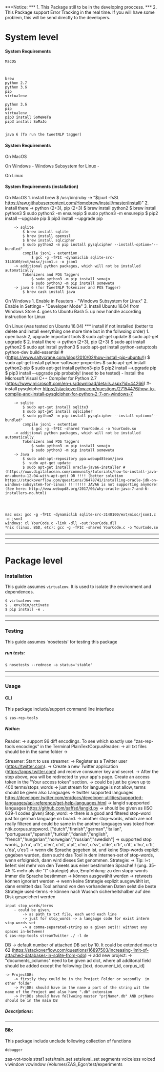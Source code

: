 ***Notice: 
*** 1. This Package still to be in the developing proccess.
*** 2. This Package support Error Tracking in the real time. If you will have some problem, this will be send directly to the developers. 

# System level

#### System Requirements
    MacOS

    

    brew
    python 2.7
    python 3.6
    pip
    virtualenv 

    python 3.6
    pip
    virtualenv
    pip3 install SoMeWeTa
    pip3 install SoMaJo 


    java 6 (To run the tweetNLP tagger)




#### System Requirements 

On MacOS


On Windows
    - Windows Subsystem for Linux
    - 


On Linux




#### System Requirements  (installation)


On MacOS
    1. install brew
        $ /usr/bin/ruby -e "$(curl -fsSL https://raw.githubusercontent.com/Homebrew/install/master/install)"
    2. install there 
        -> python (2+3), pip (2+3)
            $ brew install python2
            $ brew install python3
            $ sudo python2 -m ensurepip
            $ sudo python3 -m ensurepip
            $ pip2 install --upgrade pip
            $ pip3 install --upgrade pip


        -> sqlite
            $ brew install sqlite
            $ brew install openssl
            $ brew install sqlcipher
            $ sudo python2 -m pip install pysqlcipher --install-option="--bundled"
            compile json1 - extention 
                $ gcc -g -fPIC -dynamiclib sqlite-src-3140100/ext/misc/json1.c -o json1
        -> additional python packages, which will not be installed automatically
            Tokenizers and POS Taggers 
                $ sudo python3 -m pip install somajo
                $ sudo python3 -m pip install someweta
        -> java 6 (for TweetNLP Tokenizer and POS Tagger)
            $ brew cask install java




On Windows
    1. Enable in Feauters - "Windows Subsystem for Linux"
    2. Enable in Settings - "Developer Mode"
    3. Install Ubuntu 16.04 from Windows Store
    4. goes to Ubuntu Bash 
    5. up now handle according instruction for Linux



On Linux (was tested on Ubuntu 16.04)
*** install if not installed (better to delete and install everything one more time but in the follwoing order)
    1. open bash 
    2, upgrade important tools
        $ sudo apt-get update
        $ sudo apt-get upgrade
        $ 
    2. install there 
        -> python (2+3), pip (2+3)
            $ sudo apt install python2
            $ sudo apt install python3
            $ sudo apt-get install python-setuptools python-dev build-essential #((https://www.saltycrane.com/blog/2010/02/how-install-pip-ubuntu/))
            $ sudo apt-get install python-software-properties
            $ sudo apt-get install python2-pip
            $ sudo apt-get install python3-pip
            $ pip2 install --upgrade pip
            $ pip3 install --upgrade pip
            probably! (need to be tested)
                - Install the Microsoft Visual C++ Compiler for Python 2.7 (https://www.microsoft.com/en-us/download/details.aspx?id=44266)
                #- install pysqlcipher https://stackoverflow.com/questions/27154476/how-to-compile-and-install-pysqlcipher-for-python-2-7-on-windows-7

        -> sqlite
            $ sudo apt-get install sqlite3
            $ sudo apt-get install sqlcipher
            $ sudo python2 -m pip install pysqlcipher --install-option="--bundled"
            compile json1 - extention 
                $ gcc -g -fPIC -shared YourCode.c -o YourCode.so
        -> additional python packages, which will not be installed automatically
            Tokenizers and POS Taggers 
                $ sudo python3 -m pip install somajo
                $ sudo python3 -m pip install someweta
        -> Java
            $ sudo add-apt-repository ppa:webupd8team/java
            $  sudo apt-get update
            $ sudo apt-get install oracle-java6-installer # (https://www.digitalocean.com/community/tutorials/how-to-install-java-on-ubuntu-12-04-with-apt-get) OR !!!! (better solution https://stackoverflow.com/questions/36478741/installing-oracle-jdk-on-windows-subsystem-for-linux) !!!!!!!! JAVA6 is not supporting anymore! (See here: http://www.webupd8.org/2017/06/why-oracle-java-7-and-6-installers-no.html)

     


    mac osx: gcc -g -fPIC -dynamiclib sqlite-src-3140100/ext/misc/json1.c -o json1
    windows: cl YourCode.c -link -dll -out:YourCode.dll
    *nix (linux, BSD, etc): gcc -g -fPIC -shared YourCode.c -o YourCode.so











---
---
---




# Package level

### Installation 

This guide assumes `virtualenv`. It is used to isolate the environment and dependences.

    $ virtualenv env 
    $ . env/bin/activate
    $ pip install -e .
---
---





### Testing
This guide assumes 'nosetests' for testing this package 

##### run tests: 

    $ nosetests --rednose -a status='stable'
    
<!-- ##### Errors

Those 2 types of errors are allowed during the testing process (Overall there is 3 errors):

1. "ImportError: C extension: hashtable not built. If you want to import pandas from the source directory, you may need to run 'python setup.py build_ext --inplace --force' to build the C extensions first."
2. "\__name__ must be set to a string object" -->

---
---
<!-- 

### Additional Data 
##### Test Corpora 
This package contains 3 tests corpora. You will find them here:

    'twotxt_corpus_tools/twotxt_corpus_tools/test_corpora' 
--- -->

### __Usage__
#### __CLI__
This package include/support command line interface 

    $ zas-rep-tools
<!--     **if you want to give current path
    $ (pwd; echo segments; echo vot; echo votvoiced;) | xargs zas-vot-tools
    $ zas-vot-tools . segments vot votvoiced
    --> 
<!-- Following tools can be used with 'corpus-tools':

    annotate
    mkcorp
    tfidf -->


##### __Notice:__   

Reader:
    -> support 96 diff encodings. To see which exactly use "zas-rep-tools encodings" in the Terminal
    PlainTextCorpusReader:
        -> all txt files should be in the same folder
        -> 

Streamer:
    Start to use streamer:
    -> Register as a Twitter user (https://twitter.com).
    -> Create a new Twitter application (https://apps.twitter.com) and receive consumer key and secret.
    -> After the step above, you will be redirected to your app's page. Create an access token in the "Your access token" section.
    -> could be just be given up to 400 terms/stops_words
    -> just stream for language is not allow, terms should be given also 
    Languages
        -> twitter supported languages
            https://developer.twitter.com/en/docs/developer-utilities/supported-languages/api-reference/get-help-languages.html
        -> langid suppported languages
            https://github.com/saffsd/langid.py
        -> should be given as (ISO 639-1 codes given) 
    Stop_word:
        -> there is a good and filtered stop-word just for german language on board. 
        -> another stop-words, which are not really filtered and could be same in the another languages was toked from nltk.corpus.stopword. ["dutch","finnish","german","italian", "portuguese","spanish","turkish","danish","english", "french","hungarian","norwegian","russian","swedish"]
        -> supported stop words_ [u'ru', u'fr', u'en', u'nl', u'pt', u'no', u'sv', u'de', u'tr', u'it', u'hu', u'fi', u'da', u'es']
        -> wenn die Sprache gegeben ist, und keine Stop-words explizit gegeben wurden, dann sucht das Tool in dem internen-set of stop-words, wenn erfolgreich, dann wird dieses Set genommen. 
    Strategie:
        ->  Tip: l+t liefert viel mehr von den Tweets aus einer bestimmten Sprache!!! (ung. 35-45 % mehr als die "t" strategie) also, Empfehlung: zu den stopp-words immer die Sprache bestimmen
        -> können ausgewählt werden
        -> retweets können ignoriert werden
        -> wenn keine Strategie explizit ausgewählt ist, dann ermittelt das Tool anhand von den vorhandenen Daten selst die beste Strategie 
    used-terms
        -> können nach Wusnch sicherheitshalber auf den Disk gespeichert werden

    input stop_words/terms
        - could be given, 
            -> as path_to txt file, each word each line
            -> just for stop_words -> a langauge code for exist intern stop-words set
            -> a comma-separated-string as a given set(!! without any spaces in-between) 
    $ zas-rep-tools streamTwitter ./ -l de


DB
    -> default number of attached DB set by 10. It could be extended max to 62 (https://stackoverflow.com/questions/16897503/increasing-limit-of-attached-databases-in-sqlite-from-pdo)
    -> add new project:
        -> "documents_columns" need to be given ad dict, where all additonal field should be 
        added except the following: [text, document_id, corpus_id]


    -> ProjectDBs
        -> firstly they could be in the Project Folder or secondly  in other folder 
        -> PrjDBs should have in the name a part of the string wit the name of the Project and also have ".db" extension 
        -> PrjDBs should have follwoing muster "prjName*.db" AND prjName should be in the main DB


##### __Descriptions:__   
<!-- 
1.  __annotate__    

    __Usage:__ corpus-tools annotate [OPTIONS] PATHS_TO_REFERENZ_CORPORA 
PATHS_TO_CORPORA_TO_ANNOTATE KEY_WORDS FEATURES

    __Options__:   
        __-s, --save_in PATH__  Enter path to save annotated corpora   
        __-afh, --ask_for_help (True/False)__ Ask client/user for help during annotations prozess   
        __-n, --number_of_top_results INTEGER__ How much top results of tfidf should be used   
        __-ss, --show_statistics (True/False)__ How much top results of tfidf  should be used   
        __-sa, --show_attention (True/False)__ Show attention message, if  something are wrong during tfidf  computations process   
        __-nr, --ngram_range <INTEGER INTEGER>...__   Enter ngramm range, for tfidf algorithm. *for using ngramms   
        __-l, --language TEXT (german|english)__ Enter corpora language   
        __-sr, --show_rules  True|False__ Print found rules(top tfidf)   
        __-stem, --stemm   (True|False)__ Stemmen corpora       
        __-min, --min_df INTEGER__     Is used for removing terms that appear too  infrequently. #for tfidf     
        __-max, --max_df FLOAT__   Is used for removing terms that appear too frequently, also known as "corpus-specific stop words" #for tfidf  
        __-r, --report (True|False)__     Print Annotations Report  
        __--help__          Show this message and exit.     

    __Examples__:   
    *if __one input corpus__ is given*

    ```
    $ corpus-tools annotate csl_corp.txt pc_brack.txt 'Betriebssystem, HDD' ''{computer.os}', '{computer.hard_drive}''
    ```
    
    *if __many input corpora__ are given*
    ```
    $ corpus-tools annotate 'csl_corp.txt, pc_corp.txt' 'pc_brack.txt, csl_corp.txt' 'Betriebssystem, HDD' ''{computer.os}', '{computer.hard_drive}''
    ```
    *Using some __options__*
    ```
    corpus-tools annotate 'DE/BNP_Paribas_cleaned.txt, DE/CS_AnnualReport_DE_cleaned.txt, DE/CS-Newsletter-DE_cleaned.txt' DE/BNP_Paribas_cleaned.txt 'Performance' '{FUND:PERFORMANCE}'  -n 5  -ss True  -nr 1 5 -sr True -afh True -sa True
    ```
    
2. __mkcorp__    

    __Usage:__ corpus-tools mkcorp [OPTIONS] [PATHS]...
    
    __Options:__   
    __-sav, --save_in PATH__     Enter path to save exported corpora   
    __-cat, --category TEXT__    Enter category name, if you want to insert this tag into corpus    
    __-exp, --type_of_export TEXT (txt)__     Enter data type for export corpora.     
    __-imp, --type_of_import TEXT (txt|csv)__ )    Enter data type for import corpora  *necessary, if file extension is not given.    
    __-tef, --text_field TEXT__         To change default Text-Field-Designation  *only for CSV File.    
    __-urf, --url_field TEXT__  To change default URL-Field-Designation *only for CSV File.    
    __-tif, --titel_field TEXT__    To change default Titel-Field-Designation *only for CSV File.    
    __-idf, --id_field TEXT__     To change default ID-Field-Designation *only for CSV File.    
    __-ice, --ingnore_content_err (True/False)__ Ignore all content validations errors *only for CSV File.    
    __-vae, --valid_err(True/False)__ See all validations errors  *only for CSV File.    
    __--help__         Show this message and exit.    

    __Examples:__
    FOR STANDARD(product description corpora) CSV HEADERS [Titel, Text, URL, ...]
    *without otions:*
     ```
    corpus-tools mkcorp notebooks-brack.ch.pl.csv pc-brack.ch.pl.csv
     ```
    *with some options*
     ```
     corpus-tools mkcorp notebooks-brack.ch.pl.csv pc-brack.ch.pl.csv -sav mkcorp -cat computer -vae True
      ```
      
      FOR NOT-STANDARD CSV HEADERS [.....]
      *if you want to read csv-file with non-standard headers, you need to enter new headers name*
       ```
       corpus-tools mkcorp funds/BNP_Paribas_cleaned.csv -vae True -tif Fonds -tef Kommentar -sav mkcorp
        ```
      
     
3.  __tfidf__   

    __Usage__:  corpus-tools tfidf [OPTIONS] GIVEN_WORD [PATHS]  

    __*Options*__:       
    __-n, --number_of_top_results INTEGER__  How much top results of tfidf should be used   
    __-ss, --show_statistics (True/False)__      Show statistics while computation of tfidf    
    ___-sa, --show_attention (True/False)__ Show attention message, if something is wrong during tfidf computations process     
    __-nr, --ngram_range <INTEGER INTEGER>...___ Enter ngramm range, for tfidf algorithm. *for using ngramms    
    ___-l, --language TEXT  (german|english)___ Enter corpora language    
    __-stem, --stemm  (True|False)__ Stemmen corpora    
    __-min, --min_df INTEGER|FLOAT__ Is used for removing terms that appear too infrequently. #for tfidf     
    __-max, --max_df INTEGER|FLOAT__ Is used for removing terms thatappear too frequently, also known as  "corpus-specific stop words" #for tfidf     
    __-uad, --use_as_document TEXT (texts|sents|corpus)__ Use as documents for tfidf computations *for tfidf     
    __--help__      Show this message and exit.    

    __Examples__:    
    *without options*  
    ```
    corpus-tools tfidf Betriebssystem csl_corp.txt pc_brack.txt
    ```
    with some options  
     ```
     corpus-tools tfidf Performance ACATIS_examples.txt     BNP_Paribas_cleaned.txt MMD_cleaned.txt -n 10 -nr 1 3 -stem True -l german -max 0.5 -min 1
     ```
---

##### Classes   
This package include: 7 independed classes:   

    Corpus; include (Text, Sentence)
    Exporter
    Reader
    Statistics
    Annotator


###### Statistics   
Following parameters can be used:

1. __use_as_document__:('Text'/'Corpus'/'Sentences') for fix on, what par of corpus/corpora will be used as documents.      
2. __number_of_top_results__:(Number) Number of and results/rules   
3. __stemm__(True/False): should text to be stemmed    
4. __ngram_range__(Number_up,Number_to): which ngramm should be account while computations prozess    
5. __show_statistics__(True/False): should be statistics showed during prozess   
6. __show_attention__(True/False): should be some heplfull message showed or not. sometimes it is possible to predict, if end result will be good or not  
7. __ask_user_for_help__(True/false): Should user be asked for help during tfidf computational process   
8. __language__(german/english):    

---

##### Scripts
This package include following scripts:

    sent_segmentator
     -->
---
#### Bib:
This package include unclude following collection of functions 

    debugger




zas-vot-tools strat1 sets/train_set sets/eval_set  segments voiceless voiced vlwindow vcwindow /Volumes/ZAS_Egor/test/experiments

















